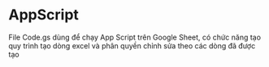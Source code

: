# AppScript

File Code.gs dùng để chạy App Script trên Google Sheet, có chức năng tạo quy trình tạo dòng excel và phân quyền chỉnh sửa theo các dòng đã được tạo
